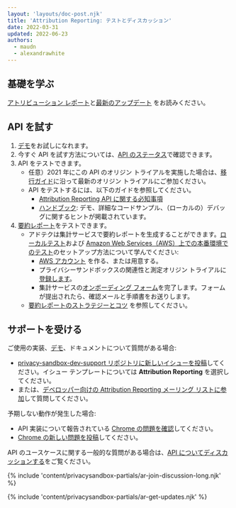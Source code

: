 ```yaml
---
layout: 'layouts/doc-post.njk'
title: 'Attribution Reporting: テストとディスカッション'
date: 2022-03-31
updated: 2022-06-23
authors:
  - maudn
  - alexandrawhite
---
```


## 基礎を学ぶ

[アトリビューション レポート](/docs/privacy-sandbox/attribution-reporting/)と[最新のアップデート](/docs/privacy-sandbox/attribution-reporting-updates/)
をお読みください。

## API を試す

1. [デモ](https://goo.gle/attribution-reporting-demo)をお試しになれます。
2. 今すぐ API を試す方法については、[API のステータス](/docs/privacy-sandbox/attribution-reporting/#status)で確認できます。
3. API をテストできます。
    * 任意）2021 年にこの API のオリジン トライアルを実施した場合は、[移行ガイド](https://docs.google.com/document/d/1NY7SScCYcPc9v5wtf_fVAikFxGQTAFvwldhExN1P03Y/edit)に沿って最新のオリジン トライアルにご参加ください。
    * API をテストするには、以下のガイドを参照してください。
        * [Attribution Reporting API に関する必知事項](https://docs.google.com/document/d/1lvrKd5Vv7SYLMGZb0Fz7bpGNEl0LOx9i1waAHw2sUg8/)
        * [ハンドブック](https://docs.google.com/document/d/1BXchEk-UMgcr2fpjfXrQ3D8VhTR-COGYS1cwK_nyLfg/):
        デモ、詳細なコードサンプル、（ローカルの）デバッグに関するヒントが掲載されています。
4. [要約レポート](/docs/privacy-sandbox/attribution-reporting/summary-reports/)をテストできます。
    *  アドテクは集計サービスで要約レポートを生成することができます。[ローカルテスト](https://github.com/google/trusted-execution-aggregation-service/#set-up-local-testing)および [Amazon Web Services（AWS）上での本番環境でのテスト](https://github.com/google/trusted-execution-aggregation-service/#test-on-aws-with-support-for-encrypted-reports)のセットアップ方法について学んでください:    
        *  [AWS アカウント](https://portal.aws.amazon.com/gp/aws/developer/registration/index.html) を作る、または用意する。
        *  プライバシーサンドボックスの関連性と測定オリジン トライアルに[登録します](/origintrials/#/view_trial/771241436187197441)。
        *  集計サービスの[オンボーディング フォーム](https://forms.gle/EHoecersGKhpcLPNA)を完了します。フォームが提出されたら、確認メールと手順書をお送りします。
   *  [要約レポートのストラテジーとコツ](https://docs.google.com/document/d/1bU0a_njpDcRd9vDR0AJjwJjrf3Or8vAzyfuK8JZDEfo/edit?usp=sharing) を参照してください。


## サポートを受ける

ご使用の実装、[デモ](https://goo.gle/attribution-reporting-demo)、ドキュメントについて質問がある場合:

* [privacy-sandbox-dev-support リポジトリに新しいイシューを投稿](https://github.com/GoogleChromeLabs/privacy-sandbox-dev-support/issues/new/choose)してください。イシュー テンプレートについては  **Attribution Reporting** を選択してください。
* または、[デベロッパー向けの Attribution Reporting メーリング リストに参加](https://groups.google.com/u/1/a/chromium.org/g/attribution-reporting-api-dev)して質問してください。

予期しない動作が発生した場合:

* API 実装について報告されている [Chrome の問題を確認](https://bugs.chromium.org/p/chromium/issues/list?q=component%3AInternals%3EConversionMeasurement)してください。
* [Chrome の新しい問題を投稿](https://crbug.com/new)してください。

API のユースケースに関する一般的な質問がある場合は、[API
についてディスカッションする](/docs/privacy-sandbox/attribution-reporting-experiment/#discuss-the-api)をご覧ください。

{% include 'content/privacysandbox-partials/ar-join-discussion-long.njk' %}

{% include 'content/privacysandbox-partials/ar-get-updates.njk' %}
